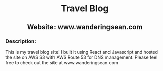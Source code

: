 <h1 align="center">Travel Blog</h1>
<h2 align="center">Website: www.wanderingsean.com</h2>
<h3>Description:</h3>
<p>This is my travel blog site! I built it using React and Javascript and hosted the site on AWS S3 with AWS Route 53 for DNS management. Please feel free to check out the site at www.wanderingsean.com</p>
